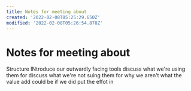 ```yaml
---
title: Notes for meeting about
created: '2022-02-08T05:25:29.650Z'
modified: '2022-02-08T05:26:54.878Z'
---
```


# Notes for meeting about 

Structure
INtroduce our outwardly facing tools
discuss what we're using them for 
discuss what we're not suing them for 
why we aren't
what the value add could be if we did put the effot in

